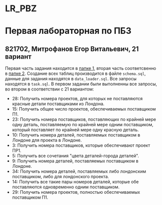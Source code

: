 # LR_PBZ
# Первая лабораторная по ПБЗ
## 821702, Митрофанов Егор Витальевич, 21 вариант

Первая часть задания находится в [папке 1](1), вторая часть соответсвенно в [папке 2](2). Создание всех таблиц производится в файле `schema.sql`,
данные для задания находятся в `data_loader.sql`. Все запросы находятся в `task.sql`. В первом задании были выполненны все запросы, во втором в соответствии с 21
вариантом:
* 28: Получить номера проектов, для которых не поставляются красные детали поставщиками из Лондона.
* 15: Получить общее число проектов, обеспечиваемых поставщиком П1.
* 23: Получить номера поставщиков, поставляющих по крайней мере одну деталь, поставляемую по крайней мере одним поставщиком, который поставляет по крайней мере одну красную деталь.
* 10: Получить номера деталей, поставляемых поставщиком в Лондоне для проекта в Лондоне. 
* 3: Получить номера поставщиков, которые обеспечивают проект ПР1.
* 5: Получить все сочетания "цвета деталей-города деталей".
* 9: Получить номера деталей, поставляемых поставщиком в Лондоне.
* 34: Получить номера деталей, поставляемых либо лондонским поставщиком, либо для лондонского проекта.
* 14: Получить все такие пары номеров деталей, которые обе поставляются одновременно одним поставщиком.
* 29: Получить номера проектов, полностью обеспечиваемых поставщиком П1.
